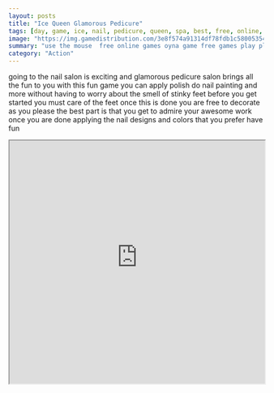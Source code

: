 ```yaml
---
layout: posts
title: "Ice Queen Glamorous Pedicure"
tags: [day, game, ice, nail, pedicure, queen, spa, best, free, online, games, oyna, game, free, games, play, play, games]
image: "https://img.gamedistribution.com/3e8f574a91314df78fdb1c5800535457.jpg"
summary: "use the mouse  free online games oyna game free games play play games"
category: "Action"
---
```


going to the nail salon is exciting and glamorous pedicure salon brings all the fun to you with this fun game you can apply polish do nail painting and more without having to worry about the smell of stinky feet before you get started you must care of the feet once this is done you are free to decorate as you please the best part is that you get to admire your awesome work once you are done applying the nail designs and colors that you prefer have fun

<iframe width="100%" height="480px;" src="https://html5.gamedistribution.com/3e8f574a91314df78fdb1c5800535457/"></iframe>